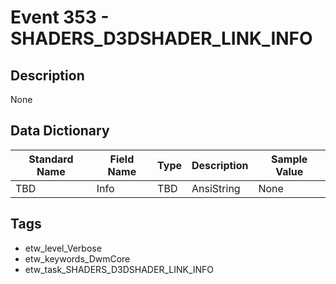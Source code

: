 # Event 353 - SHADERS_D3DSHADER_LINK_INFO

## Description
None

## Data Dictionary
|Standard Name|Field Name|Type|Description|Sample Value|
|---|---|---|---|---|
|TBD|Info|TBD|AnsiString|None|None|

## Tags
* etw_level_Verbose
* etw_keywords_DwmCore
* etw_task_SHADERS_D3DSHADER_LINK_INFO
